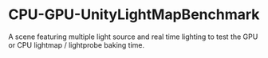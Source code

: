 # CPU-GPU-UnityLightMapBenchmark
A scene featuring multiple light source and real time lighting to test the GPU or CPU lightmap / lightprobe baking time.
